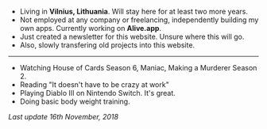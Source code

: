 * Living in **Vilnius, Lithuania**. Will stay here for at least two more years.
* Not employed at any company or freelancing, independently building my own apps. Currently working on **Alive.app**.
* Just created a newsletter for this website. Unsure where this will go.
* Also, slowly transfering old projects into this website.

---

* Watching House of Cards Season 6, Maniac, Making a Murderer Season 2.
* Reading "It doesn't have to be crazy at work"
* Playing Diablo III on Nintendo Switch. It's great.
* Doing basic body weight training.

_Last update 16th November, 2018_
